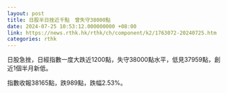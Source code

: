```yaml
---
layout: post
title: 日股半日挫近千點　曾失守38000點
date: 2024-07-25 10:53:12.000000000 +08:00
link: https://news.rthk.hk/rthk/ch/component/k2/1763072-20240725.htm
categories: rthk
---
```


日股急挫，日經指數一度大跌近1200點，失守38000點水平，低見37959點，創近1個半月新低。

指數收報38165點，跌989點，跌幅2.53%。
